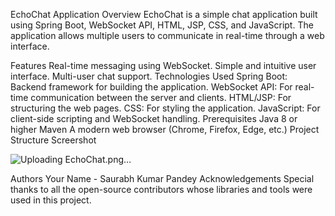 EchoChat Application
Overview
EchoChat is a simple chat application built using Spring Boot, WebSocket API, HTML, JSP, CSS, and JavaScript. The application allows multiple users to communicate in real-time through a web interface.

Features
Real-time messaging using WebSocket.
Simple and intuitive user interface.
Multi-user chat support.
Technologies Used
Spring Boot: Backend framework for building the application.
WebSocket API: For real-time communication between the server and clients.
HTML/JSP: For structuring the web pages.
CSS: For styling the application.
JavaScript: For client-side scripting and WebSocket handling.
Prerequisites
Java 8 or higher
Maven
A modern web browser (Chrome, Firefox, Edge, etc.)
Project Structure
Screershot

![Uploading EchoChat.png…]()


Authors
Your Name - Saurabh Kumar Pandey
Acknowledgements
Special thanks to all the open-source contributors whose libraries and tools were used in this project.
